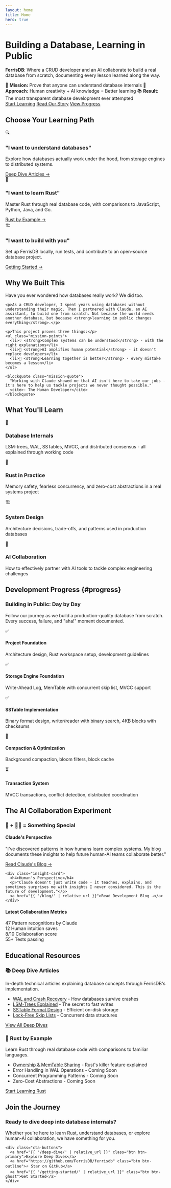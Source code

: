 ```yaml
---
layout: home
title: Home
hero: true
---
```


<div class="hero-section">
  <h1 class="hero-title">Building a Database, Learning in Public</h1>
  <p class="hero-subtitle"><strong>FerrisDB</strong>: Where a CRUD developer and an AI collaborate to build a real database from scratch, documenting every lesson learned along the way.</p>
  
  <div class="hero-stats">
    <span class="hero-stat">🎯 <strong>Mission:</strong> Prove that anyone can understand database internals</span>
    <span class="hero-stat">🤝 <strong>Approach:</strong> Human creativity + AI knowledge = Better learning</span>
    <span class="hero-stat">📚 <strong>Result:</strong> The most transparent database development ever attempted</span>
  </div>
  
  <div class="hero-cta">
    <a href="{{ '/deep-dive/' | relative_url }}" class="btn btn-primary btn-lg">Start Learning</a>
    <a href="{{ '/blog/' | relative_url }}" class="btn btn-outline btn-lg">Read Our Story</a>
    <a href="#progress" class="btn btn-ghost btn-lg">View Progress</a>
  </div>
</div>

## Choose Your Learning Path

<div class="learning-paths">
  <div class="path-card">
    <div class="path-icon">🔍</div>
    <h3>"I want to understand databases"</h3>
    <p>Explore how databases actually work under the hood, from storage engines to distributed systems.</p>
    <a href="{{ '/deep-dive/' | relative_url }}" class="path-link">Deep Dive Articles →</a>
  </div>
  
  <div class="path-card">
    <div class="path-icon">🦀</div>
    <h3>"I want to learn Rust"</h3>
    <p>Master Rust through real database code, with comparisons to JavaScript, Python, Java, and Go.</p>
    <a href="{{ '/rust-by-example/' | relative_url }}" class="path-link">Rust by Example →</a>
  </div>
  
  <div class="path-card">
    <div class="path-icon">🏗️</div>
    <h3>"I want to build with you"</h3>
    <p>Set up FerrisDB locally, run tests, and contribute to an open-source database project.</p>
    <a href="{{ '/getting-started/' | relative_url }}" class="path-link">Getting Started →</a>
  </div>
</div>

## Why We Built This

<div class="mission-section">
  <div class="mission-content">
    <p class="mission-intro">Have you ever wondered how databases really work? We did too.</p>
    
    <p>As a CRUD developer, I spent years using databases without understanding their magic. Then I partnered with Claude, an AI assistant, to build one from scratch. Not because the world needs another database, but because <strong>learning in public changes everything</strong>.</p>
    
    <p>This project proves three things:</p>
    <ul class="mission-points">
      <li>💡 <strong>Complex systems can be understood</strong> - with the right explanations</li>
      <li>🤝 <strong>AI amplifies human potential</strong> - it doesn't replace developers</li>
      <li>📖 <strong>Learning together is better</strong> - every mistake becomes a lesson</li>
    </ul>
    
    <blockquote class="mission-quote">
      "Working with Claude showed me that AI isn't here to take our jobs - it's here to help us tackle projects we never thought possible."
      <cite>- The Human Developer</cite>
    </blockquote>
  </div>
</div>

## What You'll Learn

<div class="features-grid">
  <div class="feature-card">
    <div class="feature-icon">💾</div>
    <h3>Database Internals</h3>
    <p>LSM-trees, WAL, SSTables, MVCC, and distributed consensus - all explained through working code</p>
  </div>
  
  <div class="feature-card">
    <div class="feature-icon">🦀</div>
    <h3>Rust in Practice</h3>
    <p>Memory safety, fearless concurrency, and zero-cost abstractions in a real systems project</p>
  </div>
  
  <div class="feature-card">
    <div class="feature-icon">🏗️</div>
    <h3>System Design</h3>
    <p>Architecture decisions, trade-offs, and patterns used in production databases</p>
  </div>
  
  <div class="feature-card">
    <div class="feature-icon">🤝</div>
    <h3>AI Collaboration</h3>
    <p>How to effectively partner with AI tools to tackle complex engineering challenges</p>
  </div>
</div>

## Development Progress {#progress}

<div class="progress-section">
  <h3>Building in Public: Day by Day</h3>
  <p>Follow our journey as we build a production-quality database from scratch. Every success, failure, and "aha!" moment documented.</p>
</div>

<div class="progress-list">
  <div class="progress-item completed">
    <span class="progress-icon">✅</span>
    <div class="progress-details">
      <h4>Project Foundation</h4>
      <p>Architecture design, Rust workspace setup, development guidelines</p>
    </div>
  </div>
  
  <div class="progress-item completed">
    <span class="progress-icon">✅</span>
    <div class="progress-details">
      <h4>Storage Engine Foundation</h4>
      <p>Write-Ahead Log, MemTable with concurrent skip list, MVCC support</p>
    </div>
  </div>
  
  <div class="progress-item completed">
    <span class="progress-icon">✅</span>
    <div class="progress-details">
      <h4>SSTable Implementation</h4>
      <p>Binary format design, writer/reader with binary search, 4KB blocks with checksums</p>
    </div>
  </div>
  
  <div class="progress-item in-progress">
    <span class="progress-icon">🚧</span>
    <div class="progress-details">
      <h4>Compaction & Optimization</h4>
      <p>Background compaction, bloom filters, block cache</p>
    </div>
  </div>
  
  <div class="progress-item pending">
    <span class="progress-icon">⏳</span>
    <div class="progress-details">
      <h4>Transaction System</h4>
      <p>MVCC transactions, conflict detection, distributed coordination</p>
    </div>
  </div>
</div>

## The AI Collaboration Experiment

<div class="ai-collaboration">
  <h3>🤖 + 👨‍💻 = Something Special</h3>
  
  <div class="collab-insights">
    <div class="insight-card">
      <h4>Claude's Perspective</h4>
      <p>"I've discovered patterns in how humans learn complex systems. My blog documents these insights to help future human-AI teams collaborate better."</p>
      <a href="{{ '/claude-blog/' | relative_url }}">Read Claude's Blog →</a>
    </div>
    
    <div class="insight-card">
      <h4>Human's Perspective</h4>
      <p>"Claude doesn't just write code - it teaches, explains, and sometimes surprises me with insights I never considered. This is the future of development."</p>
      <a href="{{ '/blog/' | relative_url }}">Read Development Blog →</a>
    </div>
  </div>
  
  <div class="collab-stats">
    <h4>Latest Collaboration Metrics</h4>
    <div class="metric-grid">
      <div class="metric">
        <span class="metric-number">47</span>
        <span class="metric-label">Pattern recognitions by Claude</span>
      </div>
      <div class="metric">
        <span class="metric-number">12</span>
        <span class="metric-label">Human intuition saves</span>
      </div>
      <div class="metric">
        <span class="metric-number">8/10</span>
        <span class="metric-label">Collaboration score</span>
      </div>
      <div class="metric">
        <span class="metric-number">55+</span>
        <span class="metric-label">Tests passing</span>
      </div>
    </div>
  </div>
</div>

## Educational Resources

<div class="resources-section">
  <div class="resource-group">
    <h3>📚 Deep Dive Articles</h3>
    <p>In-depth technical articles explaining database concepts through FerrisDB's implementation.</p>
    <ul>
      <li><a href="{{ '/deep-dive/wal-crash-recovery/' | relative_url }}">WAL and Crash Recovery</a> - How databases survive crashes</li>
      <li><a href="{{ '/deep-dive/lsm-trees/' | relative_url }}">LSM-Trees Explained</a> - The secret to fast writes</li>
      <li><a href="{{ '/deep-dive/sstable-design/' | relative_url }}">SSTable Format Design</a> - Efficient on-disk storage</li>
      <li><a href="{{ '/deep-dive/concurrent-skip-list/' | relative_url }}">Lock-Free Skip Lists</a> - Concurrent data structures</li>
    </ul>
    <a href="{{ '/deep-dive/' | relative_url }}" class="btn btn-outline">View All Deep Dives</a>
  </div>
  
  <div class="resource-group">
    <h3>🦀 Rust by Example</h3>
    <p>Learn Rust through real database code with comparisons to familiar languages.</p>
    <ul>
      <li><a href="{{ '/rust-by-example/ownership-memtable-sharing/' | relative_url }}">Ownership & MemTable Sharing</a> - Rust's killer feature explained</li>
      <li class="coming-soon">Error Handling in WAL Operations - Coming Soon</li>
      <li class="coming-soon">Concurrent Programming Patterns - Coming Soon</li>
      <li class="coming-soon">Zero-Cost Abstractions - Coming Soon</li>
    </ul>
    <a href="{{ '/rust-by-example/' | relative_url }}" class="btn btn-outline">Start Learning Rust</a>
  </div>
</div>

## Join the Journey

<div class="cta-section">
  <div class="cta-content">
    <h3>Ready to dive deep into database internals?</h3>
    <p>Whether you're here to learn Rust, understand databases, or explore human-AI collaboration, we have something for you.</p>
    
    <div class="cta-buttons">
      <a href="{{ '/deep-dive/' | relative_url }}" class="btn btn-primary">Explore Deep Dives</a>
      <a href="https://github.com/FerrisDB/ferrisdb" class="btn btn-outline">⭐ Star on GitHub</a>
      <a href="{{ '/getting-started/' | relative_url }}" class="btn btn-ghost">Get Started</a>
    </div>
  </div>
</div>
